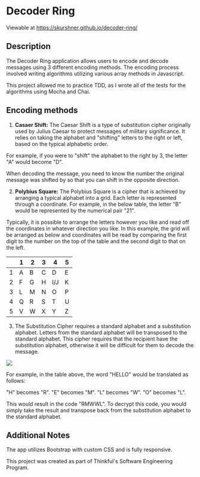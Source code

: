 # Decoder Ring

Viewable at https://skurshner.github.io/decoder-ring/

## Description

The Decoder Ring application allows users to encode and decode messages using 3 different encoding methods. The encoding process involved writing algorithms utilizing various array methods in Javascript.

This project allowed me to practice TDD, as I wrote all of the tests for the algorithms using Mocha and Chai.

## Encoding methods

1. **Casaer Shift:** The Caesar Shift is a type of substitution cipher originally used by Julius Caesar to protect messages of military significance. It relies on taking the alphabet and "shifting" letters to the right or left, based on the typical alphabetic order.

For example, if you were to "shift" the alphabet to the right by 3, the letter "A" would become "D".

When decoding the message, you need to know the number the original message was shifted by so that you can shift in the opposite direction.

2. **Polybius Square:** The Polybius Square is a cipher that is achieved by arranging a typical alphabet into a grid. Each letter is represented through a coordinate. For example, in the below table, the letter "B" would be represented by the numerical pair "21".

Typically, it is possible to arrange the letters however you like and read off the coordinates in whatever direction you like. In this example, the grid will be arranged as below and coordinates will be read by comparing the first digit to the number on the top of the table and the second digit to that on the left.

|     | 1   | 2   | 3   | 4   | 5   |
| --- | --- | --- | --- | --- | --- |
| 1   | A   | B   | C   | D   | E   |
| 2   | F   | G   | H   | I/J | K   |
| 3   | L   | M   | N   | O   | P   |
| 4   | Q   | R   | S   | T   | U   |
| 5   | V   | W   | X   | Y   | Z   |

3. The Substitution Cipher requires a standard alphabet and a substitution alphabet. Letters from the standard alphabet will be transposed to the standard alphabet. This cipher requires that the recipient have the substitution alphabet, otherwise it will be difficult for them to decode the message.

<img src="https://i.ibb.co/g3FQWRK/19c12a6ee38ceddd82d75e12edf53189-image.png">

For example, in the table above, the word "HELLO" would be translated as follows:

"H" becomes "R".
"E" becomes "M".
"L" becomes "W".
"O" becomes "L".

This would result in the code "RMWWL". To decrypt this code, you would simply take the result and transpose back from the substitution alphabet to the standard alphabet.

## Additional Notes

The app utilizes Bootstrap with custom CSS and is fully responsive.

This project was created as part of Thinkful's Software Engineering Program.
